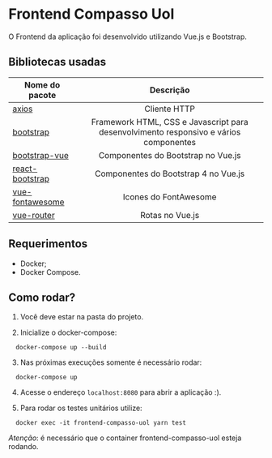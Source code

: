 # Frontend Compasso Uol

O Frontend da aplicação foi desenvolvido utilizando Vue.js e Bootstrap.

## Bibliotecas usadas

| Nome do pacote                                                   |                                       Descrição                                       |
| ---------------------------------------------------------------- | :-----------------------------------------------------------------------------------: |
| [axios](https://www.npmjs.com/package/axios)                     |                                     Cliente HTTP                                      |
| [bootstrap](https://www.npmjs.com/package/bootstrap)             | Framework HTML, CSS e Javascript para desenvolvimento responsivo e vários componentes |
| [bootstrap-vue](https://bootstrap-vue.org/)             | Componentes do Bootstrap no Vue.js |
| [react-bootstrap](https://www.npmjs.com/package/react-bootstrap) |                          Componentes do Bootstrap 4 no Vue.js                          |
| [vue-fontawesome](https://github.com/FortAwesome/vue-fontawesome)                     |                                     Icones do FontAwesome                                      |
| [vue-router](https://router.vuejs.org/)                     |                                     Rotas no Vue.js                                      |

## Requerimentos

- Docker;
- Docker Compose.

## Como rodar?

1. Você deve estar na pasta do projeto.

2. Inicialize o docker-compose:

```
  docker-compose up --build
```

3. Nas próximas execuções somente é necessário rodar:

```
  docker-compose up
```

4. Acesse o endereço `localhost:8080` para abrir a aplicação :).

5. Para rodar os testes unitários utilize:

```
  docker exec -it frontend-compasso-uol yarn test
``` 

*Atenção*: é necessário que o container frontend-compasso-uol esteja rodando.